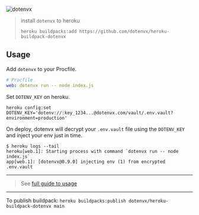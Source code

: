 ![dotenvx](https://dotenvx.com/better-banner.png)

> install `dotenvx` to heroku
> ```
> heroku buildpacks:add https://github.com/dotenvx/heroku-buildpack-dotenvx
> ```

## Usage

Add `dotenvx` to your Procfile.

```yaml
# Procfile
web: dotenvx run -- node index.js
```

Set `DOTENV_KEY` on heroku.

```shell
heroku config:set DOTENV_KEY='dotenv://:key_1234...@dotenvx.com/vault/.env.vault?environment=production'
```

On deploy, dotenvx will decrypt your `.env.vault` file using the `DOTENV_KEY` and inject your env just in time.

```
$ heroku logs --tail
heroku[web.1]: Starting process with command `dotenvx run -- node index.js`
app[web.1]: [dotenvx@0.9.0] injecting env (1) from encrypted .env.vault
```

---

> See [full guide to usage](https://dotenvx.com/docs/platforms/heroku)

---

To publish buildpack: `heroku buildpacks:publish dotenvx/heroku-buildpack-dotenvx main`
